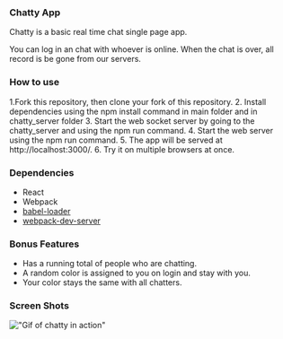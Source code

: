 ### Chatty App

Chatty is a basic real time chat single page app.

You can log in an chat with whoever is online. When the chat is over, all record is be gone from our servers.

### How to use

1.Fork this repository, then clone your fork of this repository.
2. Install dependencies using the npm install command in main folder and in chatty_server folder
3. Start the web socket server by going to the chatty_server and using the npm run command.
4. Start the web server using the npm run command. 
5. The app will be served at http://localhost:3000/.
6. Try it on multiple browsers at once. 


### Dependencies

* React
* Webpack
* [babel-loader](https://github.com/babel/babel-loader)
* [webpack-dev-server](https://github.com/webpack/webpack-dev-server)

### Bonus Features

* Has a running total of people who are chatting.
* A random color is assigned to you on login and stay with you.
* Your color stays the same with all chatters.


### Screen Shots

!["Gif of chatty in action"](https://github.com/cbot83/chatty-app/blob/master/docs/Chatty.gif)